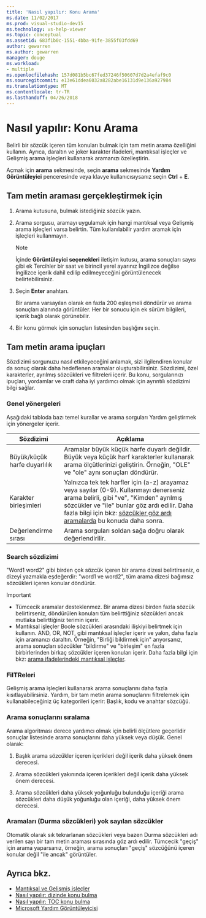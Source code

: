 ```yaml
---
title: 'Nasıl yapılır: Konu Arama'
ms.date: 11/02/2017
ms.prod: visual-studio-dev15
ms.technology: vs-help-viewer
ms.topic: conceptual
ms.assetid: 683f1b0c-1551-4bba-91fe-3855f03fdd69
author: gewarren
ms.author: gewarren
manager: douge
ms.workload:
- multiple
ms.openlocfilehash: 157d081b5bc67fed37246f50607d7d2a4efaf9c0
ms.sourcegitcommit: e13e61ddea6032a8282abe16131d9e136a927984
ms.translationtype: MT
ms.contentlocale: tr-TR
ms.lasthandoff: 04/26/2018
---
```

# <a name="how-to-search-for-topics"></a>Nasıl yapılır: Konu Arama

Belirli bir sözcük içeren tüm konuları bulmak için tam metin arama özelliğini kullanın. Ayrıca, daraltın ve joker karakter ifadeleri, mantıksal işleçler ve Gelişmiş arama işleçleri kullanarak aramanızı özelleştirin.

Açmak için **arama** sekmesinde, seçin **arama** sekmesinde **Yardım Görüntüleyici** penceresinde veya klavye kullanıcısıysanız seçin **Ctrl** + **E**.

## <a name="to-perform-a-full-text-search"></a>Tam metin araması gerçekleştirmek için

1.  Arama kutusuna, bulmak istediğiniz sözcük yazın.

2.  Arama sorgusu, aramayı uygulamak için hangi mantıksal veya Gelişmiş arama işleçleri varsa belirtin. Tüm kullanılabilir yardım aramak için işleçleri kullanmayın.

    > [!NOTE]
    > İçinde **Görüntüleyici seçenekleri** iletişim kutusu, arama sonuçları sayısı gibi ek Tercihler bir saat ve birincil yerel ayarınız İngilizce değilse İngilizce içerik dahil edilip edilmeyeceğini görüntülenecek belirtebilirsiniz.

3.  Seçin **Enter** anahtarı.

     Bir arama varsayılan olarak en fazla 200 eşleşmeli döndürür ve arama sonuçları alanında görüntüler. Her bir sonucu için ek sürüm bilgileri, içerik bağlı olarak görünebilir.

4.  Bir konu görmek için sonuçları listesinden başlığını seçin.

## <a name="full-text-search-tips"></a>Tam metin arama ipuçları

Sözdizimi sorgunuzu nasıl etkileyeceğini anlamak, sizi ilgilendiren konular da sonuç olarak daha hedeflenen aramalar oluşturabilirsiniz. Sözdizimi, özel karakterler, ayrılmış sözcükleri ve filtreleri içerir. Bu konu, sorgularınızı ipuçları, yordamlar ve craft daha iyi yardımcı olmak için ayrıntılı sözdizimi bilgi sağlar.

### <a name="general-guidelines"></a>Genel yönergeleri

Aşağıdaki tabloda bazı temel kurallar ve arama sorguları Yardım geliştirmek için yönergeler içerir.

|Sözdizimi|Açıklama|
|------------|-----------------|
|Büyük/küçük harfe duyarlılık|Aramalar büyük küçük harfe duyarlı değildir. Büyük veya küçük harf karakterler kullanarak arama ölçütlerinizi geliştirin. Örneğin, "OLE" ve "ole" aynı sonuçları döndürür.|
|Karakter birleşimleri|Yalnızca tek tek harfler için (a-z) arayamaz veya sayılar (0-9). Kullanmayı denerseniz arama belirli, gibi "ve", "Kimden" ayrılmış sözcükler ve "ile" bunlar göz ardı edilir. Daha fazla bilgi için bkz: [sözcükler göz ardı aramalarda](#stopwords) bu konuda daha sonra.|
|Değerlendirme sırası|Arama sorguları soldan sağa doğru olarak değerlendirilir.|

### <a name="search-syntax"></a>Search sözdizimi

"Word1 word2" gibi birden çok sözcük içeren bir arama dizesi belirtirseniz, o dizeyi yazmakla eşdeğerdir: "word1 ve word2", tüm arama dizesi bağımsız sözcükleri içeren konular döndürür.

> [!IMPORTANT]
> - Tümcecik aramalar desteklenmez. Bir arama dizesi birden fazla sözcük belirtirseniz, döndürülen konuları tüm belirttiğiniz sözcükleri ancak mutlaka belirttiğiniz terimin içerir.
> - Mantıksal işleçler Boole sözcükleri arasındaki ilişkiyi belirtmek için kullanın. AND, OR, NOT, gibi mantıksal işleçler içerir ve yakın, daha fazla için aramanızı daraltın. Örneğin, "Birliği bildirmek için" arıyorsanız, arama sonuçları sözcükler "bildirme" ve "birleşim" en fazla birbirlerinden birkaç sözcükler içeren konuları içerir. Daha fazla bilgi için bkz: [arama ifadelerindeki mantıksal işleçler](../ide/logical-operators-in-search-expressions.md).

### <a name="filters"></a>FilTReleri

Gelişmiş arama işleçleri kullanarak arama sonuçlarını daha fazla kısıtlayabilirsiniz. Yardım, bir tam metin arama sonuçlarını filtrelemek için kullanabileceğiniz üç kategorileri içerir: Başlık, kodu ve anahtar sözcüğü.

### <a name="ranking-of-search-results"></a>Arama sonuçlarını sıralama

Arama algoritması derece yardımcı olmak için belirli ölçütlere geçerlidir sonuçlar listesinde arama sonuçlarını daha yüksek veya düşük. Genel olarak:

1.  Başlık arama sözcükler içeren içerikleri değil içerik daha yüksek önem derecesi.

2.  Arama sözcükleri yakınında içeren içerikleri değil içerik daha yüksek önem derecesi.

3.  Arama sözcükleri daha yüksek yoğunluğu bulunduğu içeriği arama sözcükleri daha düşük yoğunluğu olan içeriği, daha yüksek önem derecesi.

### <a name="stopwords"> Aramaları (Durma sözcükleri) yok sayılan sözcükler </a>

Otomatik olarak sık tekrarlanan sözcükleri veya bazen Durma sözcükleri adı verilen sayı bir tam metin araması sırasında göz ardı edilir. Tümcecik "geçiş" için arama yaparsanız, örneğin, arama sonuçları "geçiş" sözcüğünü içeren konular değil "ile ancak" görüntüler.

## <a name="see-also"></a>Ayrıca bkz.

- [Mantıksal ve Gelişmiş işleçler](../ide/logical-operators-in-search-expressions.md)
- [Nasıl yapılır: dizinde konu bulma](../ide/how-to-find-topics-in-the-index.md)
- [Nasıl yapılır: TOC konu bulma](../ide/how-to-find-topics-in-the-table-of-contents.md)
- [Microsoft Yardım Görüntüleyicisi](../ide/microsoft-help-viewer.md)